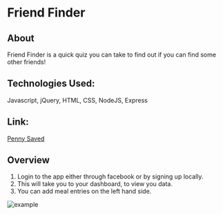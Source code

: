 # Friend Finder


## About

Friend Finder is a quick quiz you can take to find out if you can find some other friends!

## Technologies Used:

Javascript, jQuery, HTML, CSS, NodeJS, Express


## Link:

[Penny Saved](http://penny-saved.herokuapp.com/)

## Overview

1. Login to the app either through facebook or by signing up locally.
2. This will take you to your dashboard, to view you data. 
3. You can add meal entries on the left hand side. 

![example](public/assets/pennysaved.gif)